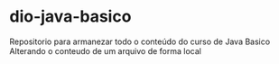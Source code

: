 # dio-java-basico
Repositorio para armanezar todo o conteúdo do curso de Java Basico
Alterando o conteudo de um arquivo de forma local
